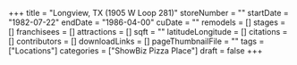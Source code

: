+++
title = "Longview, TX (1905 W Loop 281)"
storeNumber = ""
startDate = "1982-07-22"
endDate = "1986-04-00"
cuDate = ""
remodels = []
stages = []
franchisees = []
attractions = []
sqft = ""
latitudeLongitude = []
citations = []
contributors = []
downloadLinks = []
pageThumbnailFile = ""
tags = ["Locations"]
categories = ["ShowBiz Pizza Place"]
draft = false
+++
